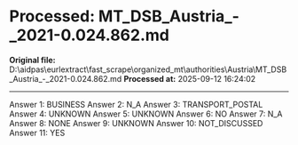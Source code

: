 # Processed: MT_DSB_Austria_-_2021-0.024.862.md

**Original file:** D:\aidpas\eurlextract\fast_scrape\organized_mt\authorities\Austria\MT_DSB_Austria_-_2021-0.024.862.md
**Processed at:** 2025-09-12 16:24:02

---

Answer 1: BUSINESS
Answer 2: N_A
Answer 3: TRANSPORT_POSTAL
Answer 4: UNKNOWN
Answer 5: UNKNOWN
Answer 6: NO
Answer 7: N_A
Answer 8: NONE
Answer 9: UNKNOWN
Answer 10: NOT_DISCUSSED
Answer 11: YES